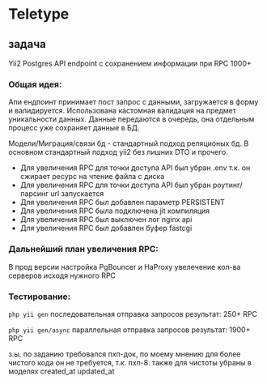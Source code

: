 # Teletype
## задача
Yii2 Postgres API endpoint с сохранением информации при RPC 1000+

### Общая идея:

Апи ендпоинт принимает пост запрос с данными, загружается в форму и валидируется. 
Использована кастомная валидация на предмет уникальности данных. 
Данные передаются в очередь, она отдельным процесс уже сохраняет данные в БД.

Модели/Миграция/связи бд - стандартный подход реляционых бд. В основном стандартный подход yii2 без лишних DTO и прочего.

- Для увеличения RPC для точки доступа API был убран .env т.к. он сжирает ресурс на чтение файла с диска
- Для увеличения RPC для точки доступа API был убран роутинг/парсинг url запускается 
- Для увеличения RPC был добавлен параметр PERSISTENT 
- Для увеличения RPC была подключена jit компиляция
- Для увеличения RPC был выключен лог nginx api
- Для увеличения RPC был добавлен буфер fastcgi

### Дальнейший план увеличения RPC:
В прод версии настройка PgBouncer и HaProxy увелечение кол-ва серверов исходя нужного RPC

### Тестирование:
```php yii gen``` последовательная отправка запросов
результат: 250+ RPC

```php yii gen/async``` параллельная отправка запросов
результат: 1900+ RPC

з.ы. по заданию требовался пхп-док, по моему мнению для более чистого кода он не требуется, т.к. пхп-8. 
также для чистоты убраны в моделях created_at updated_at